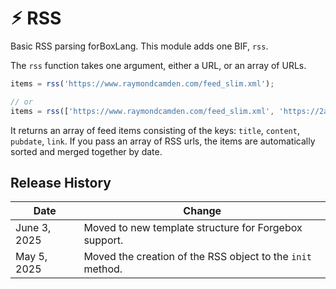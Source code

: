 # ⚡︎ RSS

Basic RSS parsing forBoxLang. This module adds one BIF, `rss`. 

The `rss` function takes one argument, either a URL, or an array of URLs.

```js
items = rss('https://www.raymondcamden.com/feed_slim.xml');

// or
items = rss(['https://www.raymondcamden.com/feed_slim.xml', 'https://2ality.com/feeds/posts.atom']);
```

It returns an array of feed items consisting of the keys: `title`, `content`, `pubdate`, `link`. If you pass an array of RSS urls, the items are automatically sorted and merged together by date.

## Release History

| Date | Change |
| ---- | ----- |
| June 3, 2025 | Moved to new template structure for Forgebox support. |
| May 5, 2025 | Moved the creation of the RSS object to the `init` method. |

